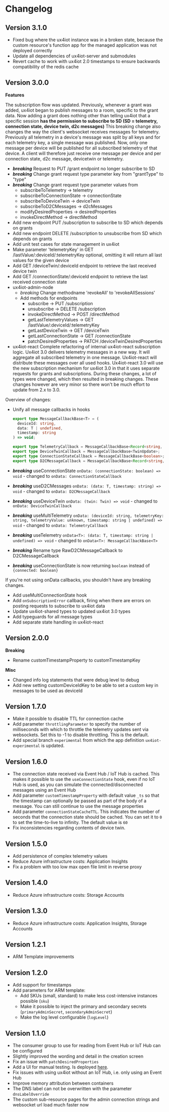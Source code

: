 # Changelog

## Version 3.1.0

* Fixed bug where the ux4iot instance was in a broken state, because the custom resource's function app for the managed application was not deployed correctly
* Update all dependencies of ux4iot-server and submodules
* Revert cache to work with ux4iot 2.0 timestamps to ensure backwards compatibility of the redis cache

## Version 3.0.0

**Features**

The subscription flow was updated. Previously, whenever a grant was added, ux4iot began to publish messages to a room, specific to the grant data. Now adding a grant does nothing other than telling ux4iot that a specific session **has the permission to subscribe to SD (SD = telemetry, connection state, device twin, d2c messages)** This breaking change also changes the way the client's websocket receives messages for telemetry. Previously all telemetry in a device's message was split by all keys and for each telemetry key, a single message was published. Now, only one message per device will be published for all subscribed telemetry of that device. A client will therefore just receive one message per device and per connection state, d2c message, devicetwin or telemetry.

* _**breaking**_ Request to PUT /grant endpoint no longer subscribe to SD
* _**breaking**_ Change grant request type parameter key from "grantType" to "type"
* _**breaking**_ Change grant request type parameter values from
  * subscribeToTelemetry -> telemetry
  * subscribeToConnectionState -> connectionState
  * subscribeToDeviceTwin -> deviceTwin
  * subscribeToD2CMessages -> d2cMessages
  * modifyDesiredProperties -> desiredProperties
  * invokeDirectMethod -> directMethod
* Add new endpoint PUT /subscription to subscribe to SD which depends on grants
* Add new endpoint DELETE /subscription to unsubscribe from SD which depends on grants
* Add unit test cases for state management in ux4iot
* Make parameter 'telemetryKey' in GET /lastValue/:deviceId/:telemetryKey optional, omitting it will return all last values for the given device
* Add GET /deviceTwin/:deviceId endpoint to retrieve the last received device twin
* Add GET /connectionState/:deviceId endpoint to retrieve the last received connection state
* ux4iot-admin-node
  * _breaking_ Change methodname 'revokeAll' to 'revokeAllSessions'
  * Add methods for endpoints
    * subscribe -> PUT /subscription
    * unsubscribe -> DELETE /subscription
    * invokeDirectMethod -> POST /directMethod
    * getLastTelemetryValues -> GET /lastValue/:deviceId/:telemetryKey
    * getLastDeviceTwin -> GET /deviceTwin
    * getLastConnectionState -> GET /connectionState
    * patchDesiredProperties -> PATCH /deviceTwinDesiredProperties
* ux4iot-react Complete refactoring of internal ux4iot-react subscription logic. Ux4iot 3.0 delivers telemetry messages in a new way. It will aggregate all subscribed telemetry in one message. Ux4iot-react will distribute these messages over all used hooks. Ux4iot-react 3.0 will use the new subscription mechanism for ux4iot 3.0 in that it uses separate requests for grants and subscriptions. During these changes, a lot of types were changed, which then resulted in breaking changes. These changes however are very minor so there won't be much effort to update from 2.x to 3.0.

Overview of changes:

*   Unify all message callbacks in hooks

    ```ts
    export type MessageCallbackBase<T> = (
      deviceId: string,
      data: T | undefined,
      timestamp: string
    ) => void;

    export type TelemetryCallback = MessageCallbackBase<Record<string, unknown>>;
    export type DeviceTwinCallback = MessageCallbackBase<TwinUpdate>;
    export type ConnectionStateCallback = MessageCallbackBase<boolean>;
    export type D2CMessageCallback = MessageCallbackBase<Record<string, unknown>>;
    ```
* _**breaking**_ useConnectionState `onData: (connectionState: boolean) => void` - changed to `onData: ConnectionStateCallback`
* _**breaking**_ useD2CMessages `onData: (data: T, timestamp: string) => void` - changed to `onData: D2CMessageCallback`
* _**breaking**_ useDeviceTwin `onData: (twin: Twin) => void` - changed to `onData: DeviceTwinCallback`
* _**breaking**_ useMultiTelemetry `onData: (deviceId: string, telemetryKey: string, telemetryValue: unknown, timestamp: string | undefined) => void` - changed to `onData: TelemetryCallback`
* _**breaking**_ useTelemetry `onData<T>: (data: T, timestamp: string | undefined) => void` - changed to `onData<T>: MessageCallbackBase<T>`
* _**breaking**_ Rename type RawD2CMessageCallback to D2CMessageCallback
* _**breaking**_ useConnectionState is now returning `boolean` instead of `{connected: boolean}`

If you're not using onData callbacks, you shouldn't have any breaking changes.

* Add useMultiConnectionState hook
* Add `onSubscriptionError` callback, firing when there are errors on posting requests to subscribe to ux4iot data
* Update ux4iot-shared types to updated ux4iot 3.0 types
* Add typeguards for all message types
* Add separate state handling in ux4iot-react

## Version 2.0.0

**Breaking**

* Rename customTimestampProperty to customTimestampKey

**Misc**

* Changed info log statements that were debug level to debug&#x20;
* Add new setting customDeviceIdKey to be able to set a custom key in messages to be used as deviceId

## Version 1.7.0

* Make it possible to disable TTL for connection cache
* Add parameter `throttlingParameter` to specify the number of milliseconds with which to throttle the telemetry updates sent via websockets. Set this to -1 to disable throttling. This is the default.
* Add special branch `experimental` from which the app definition `ux4iot-experimental` is updated.

## Version 1.6.0

* The connection state received via Event Hub / IoT Hub is cached. This makes it possible to use the `useConnectionState` hook, even if no IoT Hub is used, as you can simulate the connected/disconnected messages using an Event Hub
* Add parameter `customTimestampProperty` with default value `_ts` so that the timestamp can optionally be passed as part of the body of a message. You can still continue to use the message properties
* Add parameter `connectionStateCacheTTL`. This indicates the number of seconds that the connection state should be cached. You can set it to `0` to set the time-to-live to infinity. The default value is `60`
* Fix inconsistencies regarding contents of device twin.

## Version 1.5.0

* Add persistence of complex telemetry values
* Reduce Azure infrastructure costs: Application Insights
* Fix a problem with too low max open file limit in reverse proxy

## Version 1.4.0

* Reduce Azure infrastructure costs: Storage Accounts

## Version 1.3.0

* Reduce Azure infrastructure costs: Application Insights, Storage Accounts

## Version 1.2.1

* ARM Template improvements

## Version 1.2.0

* Add support for timestamps
* Add parameters for ARM template:
  * Add SKUs (small, standard) to make less cost-intensive instances possible (`sku`)
  * Make it possible to inject the primary and secondary secrets (`primaryAdminSecret`, `secondaryAdminSecret`)
  * Make the log level configurable (`logLevel`)

## Version 1.1.0

* The consumer group to use for reading from Event Hub or IoT Hub can be configured
* Slightly improved the wording and detail in the creation screen
* Fix an issue with `patchDesiredProperties`
* Add a UI for manual testing. Is deployed [here](https://ux4iotsnapshotstorage.z6.web.core.windows.net/).
* Fix issues with using ux4iot without an IoT Hub, i.e. only using an Event Hub
* Improve memory attribution between containers
* The DNS label can not be overwritten with the parameter `dnsLabelOverride`
* The custom sub-resource pages for the admin connection strings and websocket url load much faster now
